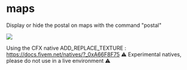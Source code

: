 # maps
Display or hide the postal on maps with the command "postal"

![](https://media4.giphy.com/media/v1.Y2lkPTc5MGI3NjExMnU0dTZ1NHVtZ3lzbGdtNGh4OTJvMTdoNHkzNXQwOHp2a3J6aHBrNyZlcD12MV9pbnRlcm5hbF9naWZfYnlfaWQmY3Q9Zw/i0hwKoOB4nyVmMenAN/giphy.gif)


Using the CFX native ADD_REPLACE_TEXTURE : https://docs.fivem.net/natives/?_0xA66F8F75
⚠️ Experimental natives, please do not use in a live environment ⚠️

